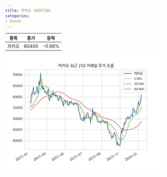 ```yaml
---
title: 카카오 (035720)
categories:
- Stock
---
```


|종목|종가|등락|
|----|----|----|
|카카오|60400|-0.66%|

<!-- more -->

![035720](/assets/images/stock/035720.png)
